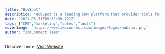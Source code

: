 ```yaml
---
title: "HubSpot"
description: "HubSpot is a leading CRM platform that provides tools for marketing, sales, and customer service."
date: "2025-05-31T09:53:09.721Z"
tags: ["CRM","marketing","sales","tools"]
coverImage: "https://www.ikoconnect.com/images/logos/hubspot.png"
author: "IkoConnect Team"
---
```


Discover more: [Visit Website](https://www.hubspot.com/)

